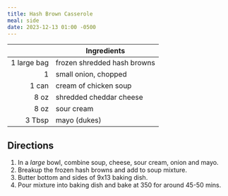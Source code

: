 ```yaml
---
title: Hash Brown Casserole
meal: side
date: 2023-12-13 01:00 -0500
---
```


|| Ingredients |
|-:|-|
1 large bag | frozen shredded hash browns
1           | small onion, chopped
1 can       | cream of chicken soup
8 oz        | shredded cheddar cheese
8 oz        | sour cream
3 Tbsp      | mayo (dukes)

## Directions

1. In a _large_ bowl, combine soup, cheese, sour cream, onion and mayo.
2. Breakup the frozen hash browns and add to soup mixture.
3. Butter bottom and sides of 9x13 baking dish.
4. Pour mixture into baking dish and bake at 350 for around 45-50 mins.
